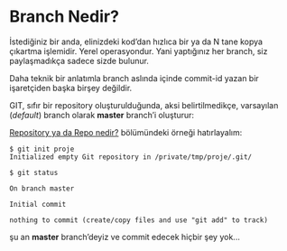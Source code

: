 # Branch Nedir?

İstediğiniz bir anda, elinizdeki kod’dan hızlıca bir ya da N tane kopya
çıkartma işlemidir. Yerel operasyondur. Yani yaptığınız her branch, siz
paylaşmadıkça sadece sizde bulunur.

Daha teknik bir anlatımla branch aslında içinde commit-id yazan bir
işaretçiden başka birşey değildir.

GIT, sıfır bir repository oluşturulduğunda, aksi belirtilmedikçe, varsayılan
(*default*) branch olarak **master** branch’i oluşturur:

[Repository ya da Repo nedir?](repository-nedir.md) bölümündeki örneği
hatırlayalım:

    $ git init proje
    Initialized empty Git repository in /private/tmp/proje/.git/
    
    $ git status
    
    On branch master
    
    Initial commit
    
    nothing to commit (create/copy files and use "git add" to track)

şu an **master** branch’deyiz ve commit edecek hiçbir şey yok...

